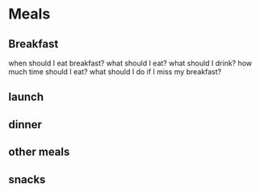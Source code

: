 # Meals

## Breakfast

when should I eat breakfast?
what should I eat? what should I drink?
how much time should I eat?
what should I do if I miss my breakfast?

## launch



## dinner

## other meals

## snacks